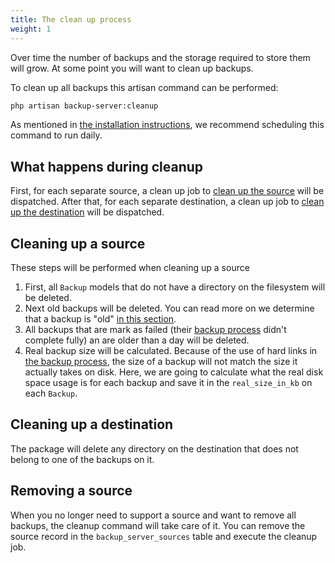 ```yaml
---
title: The clean up process
weight: 1
---
```


Over time the number of backups and the storage required to store them will grow. At some point you will want to clean up backups.

To clean up all backups this artisan command can be performed:

```bash
php artisan backup-server:cleanup
```

As mentioned in [the installation instructions](/docs/laravel-backup-server/v1/installation-setup), we recommend scheduling this command to run daily.

## What happens during cleanup

First, for each separate source, a clean up job to [clean up the source](docs/laravel-backup-server/v1/cleaning-up-backups/the-cleanup-process) will be dispatched. After that, for each separate destination, a clean up job to [clean up the destination](docs/laravel-backup-server/v1/cleaning-up-backups/the-cleanup-process) will be dispatched.

## Cleaning up a source

These steps will be performed when cleaning up a source

1. First, all `Backup` models that do not have a directory on the filesystem will be deleted.
2. Next old backups will be deleted. You can read more on we determine that a backup is "old" [in this section](/docs/laravel-backup-server/v1/cleaning-up-backups/determining-old-backups).
3. All backups that are mark as failed (their [backup process](/docs/laravel-backup-server/v1/taking-backups/the-backup-process) didn't complete fully) an are older than a day will be deleted.
4. Real backup size will be calculated. Because of the use of hard links in [the backup process](/docs/laravel-backup-server/v1/taking-backups/the-backup-process), the size of a backup will not match the size it actually takes on disk. Here, we are going to calculate what the real disk space usage is for each backup and save it in the `real_size_in_kb` on each `Backup`.

## Cleaning up a destination

The package will delete any directory on the destination that does not belong to one of the backups on it.


## Removing a source

When you no longer need to support a source and want to remove all backups, the cleanup command will take care of it.
You can remove the source record in the `backup_server_sources` table and execute the cleanup job.


